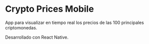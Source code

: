 # Crypto Prices Mobile

App para visualizar en tiempo real los precios de las 100 principales criptomonedas.

Desarrollado con React Native.